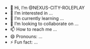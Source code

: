 - 👋 Hi, I’m @NEXUS-CITY-ROLEPLAY
- 👀 I’m interested in ...
- 🌱 I’m currently learning ...
- 💞️ I’m looking to collaborate on ...
- 📫 How to reach me ...
- 😄 Pronouns: ...
- ⚡ Fun fact: ...

<!---
NEXUS-CITY-ROLEPLAY/NEXUS-CITY-ROLEPLAY is a ✨ special ✨ repository because its `README.md` (this file) appears on your GitHub profile.
You can click the Preview link to take a look at your changes.
--->

